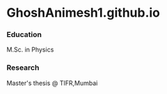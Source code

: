 # GhoshAnimesh1.github.io
### Education
M.Sc. in Physics

### Research
Master's thesis @ TIFR,Mumbai
